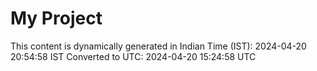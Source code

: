 # My Project

This content is dynamically generated in Indian Time (IST): 2024-04-20 20:54:58 IST
Converted to UTC: 2024-04-20 15:24:58 UTC

